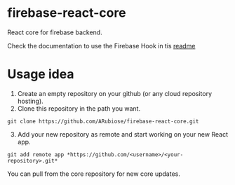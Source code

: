 # firebase-react-core
React core for firebase backend.

Check the documentation to use the Firebase Hook in tis [readme](./src/firebase/README.md)

Usage idea
=====
1. Create an empty repository on your github (or any cloud repository hosting).
2. Clone this repository in the path you want.
```
git clone https://github.com/ARubiose/firebase-react-core.git
````
3. Add your new repository as remote and start working on your new React app.
```
git add remote app *https://github.com/<username>/<your-repository>.git*
```

You can pull from the core repository for new core updates.